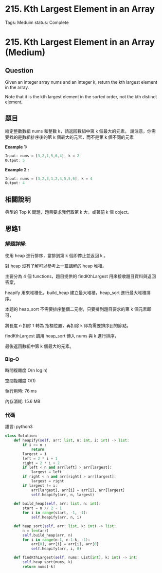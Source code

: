 # 215. Kth Largest Element in an Array

Tags: Meduim
status: Complete

# 215. Kth Largest Element in an Array (Medium)

## Question

Given an integer array nums and an integer k, return the kth largest element in the array.

Note that it is the kth largest element in the sorted order, not the kth distinct element.

## 題目

給定整數數組 nums 和整數 k，請返回數組中第 k 個最大的元素。 請注意，你需要找的是數組排序後的第 k 個最大的元素，而不是第 k 個不同的元素

**Example 1:**

```jsx
Input: nums = [3,2,1,5,6,4], k = 2
Output: 5
```

**Example 2 :**

```jsx
Input: nums = [3,2,3,1,2,4,5,5,6], k = 4
Output: 4
```

## 相關說明

典型的 Top K 問題，題目要求我們取第 k 大，或著前 k 個 object。

## 思路1

### 解題詳解:

使用 heap 進行排序，當排到第 k 個即停止並返回 k 。

對 heap 沒有了解可以參考上一篇講解的 heap 堆積。

主要分為 4 個 functions，題目提供的 findKthLargest 用來接收題目資料與返回答案，

heapify 用來堆積化，build_heap 建立最大堆積，heap_sort 進行最大堆積排序。

本題的 heap_sort 不需要排序整個二元樹，只要排到題目要求的第 k 個元素即可，

將長度 n 扣除 1 轉為 指標位置，再扣除 k 即為需要排序到的節點。

findKthLargest 調用 heap_sort 傳入 nums 與 k 進行排序，

最後返回數組中第 k 個最大的元素。

### Big-O

時間複雜度 O(n log n)

空間複雜度 O(1)

執行用時: 76 ms 

內存消耗: 15.6 MB

### 代碼

語言: python3

```python
class Solution:
    def heapify(self, arr: list, n: int, i: int) -> list:
        if i >= n :
            return 
        largest = i
        left = 2 * i + 1
        right = 2 * i + 2
        if left < n and arr[left] > arr[largest]:
            largest = left
        if right < n and arr[right] > arr[largest]:
            largest = right
        if largest != i:
            arr[largest], arr[i] = arr[i], arr[largest]
            self.heapify(arr, n, largest)
    
    def build_heap(self, arr: list, n: int):
        start = n // 2 - 1
        for i in range(start, -1, -1):
            self.heapify(arr, n, i)

    def heap_sort(self, arr: list, k: int) -> list:
        n = len(arr)
        self.build_heap(arr, n)
        for i in range(n-1, n-1-k, -1):
            arr[0], arr[i] = arr[i], arr[0]
            self.heapify(arr, i, 0)

    def findKthLargest(self, nums: List[int], k: int) -> int:
        self.heap_sort(nums, k)
        return nums[-k]
```